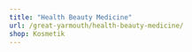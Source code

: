 ```yaml
---
title: "Health Beauty Medicine"
url: /great-yarmouth/health-beauty-medicine/
shop: Kosmetik
---
```

